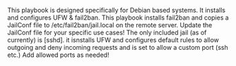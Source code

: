 This playbook is designed specifically for Debian based systems. It installs and configures UFW & fail2ban. This playbook installs fail2ban and copies a JailConf file to /etc/fail2ban/jail.local on the remote server. Update the JailConf file for your specific use cases! The only included jail (as of currently) is [sshd]. it isnstalls UFW and configures default rules to allow outgoing and deny incoming requests and is set to allow a custom port (ssh etc.) Add allowed ports as needed! 
